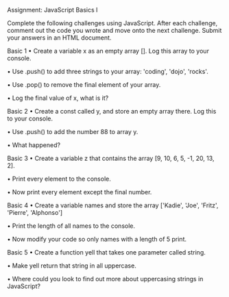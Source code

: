 Assignment: JavaScript Basics I

Complete the following challenges using JavaScript. After each challenge, comment out the code you wrote and move onto the next challenge. Submit your answers in an HTML document.

Basic 1
• Create a variable x as an empty array []. Log this array to your console.

• Use .push() to add three strings to your array: 'coding', 'dojo', 'rocks'.

• Use .pop() to remove the final element of your array.

• Log the final value of x, what is it?

Basic 2
• Create a const called y, and store an empty array there. Log this to your console.

• Use .push() to add the number 88 to array y.

• What happened?

Basic 3
• Create a variable z that contains the array [9, 10, 6, 5, -1, 20, 13, 2].

• Print every element to the console.

• Now print every element except the final number.

Basic 4
• Create a variable names and store the array ['Kadie', 'Joe', 'Fritz', 'Pierre', 'Alphonso']

• Print the length of all names to the console.

• Now modify your code so only names with a length of 5 print.

Basic 5
• Create a function yell that takes one parameter called string.

• Make yell return that string in all uppercase.

• Where could you look to find out more about uppercasing strings in JavaScript?